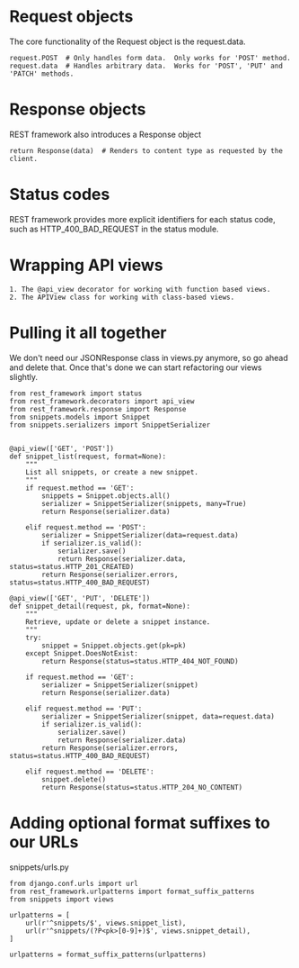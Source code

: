 # Request objects

The core functionality of the Request object is the request.data.

    request.POST  # Only handles form data.  Only works for 'POST' method.
    request.data  # Handles arbitrary data.  Works for 'POST', 'PUT' and 'PATCH' methods.

# Response objects

REST framework also introduces a Response object

    return Response(data)  # Renders to content type as requested by the client.

# Status codes

REST framework provides more explicit identifiers for each status code, such as HTTP_400_BAD_REQUEST in the status module.

# Wrapping API views

    1. The @api_view decorator for working with function based views.
    2. The APIView class for working with class-based views.

# Pulling it all together

We don't need our JSONResponse class in views.py anymore, so go ahead and delete that. Once that's done we can start refactoring our views slightly.

    from rest_framework import status
    from rest_framework.decorators import api_view
    from rest_framework.response import Response
    from snippets.models import Snippet
    from snippets.serializers import SnippetSerializer


    @api_view(['GET', 'POST'])
    def snippet_list(request, format=None):
        """
        List all snippets, or create a new snippet.
        """
        if request.method == 'GET':
            snippets = Snippet.objects.all()
            serializer = SnippetSerializer(snippets, many=True)
            return Response(serializer.data)

        elif request.method == 'POST':
            serializer = SnippetSerializer(data=request.data)
            if serializer.is_valid():
                serializer.save()
                return Response(serializer.data, status=status.HTTP_201_CREATED)
            return Response(serializer.errors, status=status.HTTP_400_BAD_REQUEST)

    @api_view(['GET', 'PUT', 'DELETE'])
    def snippet_detail(request, pk, format=None):
        """
        Retrieve, update or delete a snippet instance.
        """
        try:
            snippet = Snippet.objects.get(pk=pk)
        except Snippet.DoesNotExist:
            return Response(status=status.HTTP_404_NOT_FOUND)

        if request.method == 'GET':
            serializer = SnippetSerializer(snippet)
            return Response(serializer.data)

        elif request.method == 'PUT':
            serializer = SnippetSerializer(snippet, data=request.data)
            if serializer.is_valid():
                serializer.save()
                return Response(serializer.data)
            return Response(serializer.errors, status=status.HTTP_400_BAD_REQUEST)

        elif request.method == 'DELETE':
            snippet.delete()
            return Response(status=status.HTTP_204_NO_CONTENT)

# Adding optional format suffixes to our URLs

snippets/urls.py

    from django.conf.urls import url
    from rest_framework.urlpatterns import format_suffix_patterns
    from snippets import views

    urlpatterns = [
        url(r'^snippets/$', views.snippet_list),
        url(r'^snippets/(?P<pk>[0-9]+)$', views.snippet_detail),
    ]

    urlpatterns = format_suffix_patterns(urlpatterns)

